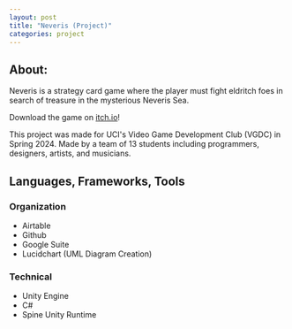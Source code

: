 ```yaml
---
layout: post
title: "Neveris (Project)"
categories: project
---
```


## About:

Neveris is a strategy card game where the player must fight eldritch foes in search of treasure in the mysterious Neveris Sea. 

Download the game on [itch.io](https://midrev.itch.io/neveris)!

This project was made for UCI's Video Game Development Club (VGDC) in Spring 2024. Made by a team of 13 students including programmers, designers, artists, and musicians. 


## Languages, Frameworks, Tools

### Organization

- Airtable
- Github
- Google Suite 
- Lucidchart (UML Diagram Creation)

### Technical

- Unity Engine
- C#
- Spine Unity Runtime

